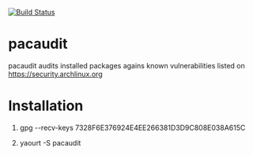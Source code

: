 [![Build Status](https://travis-ci.org/steffenfritz/pacaudit.svg?branch=master)](https://travis-ci.org/steffenfritz/pacaudit)


# pacaudit

pacaudit audits installed packages agains known vulnerabilities listed on https://security.archlinux.org

# Installation

1. gpg --recv-keys 7328F6E376924E4EE266381D3D9C808E038A615C

2. yaourt -S pacaudit
